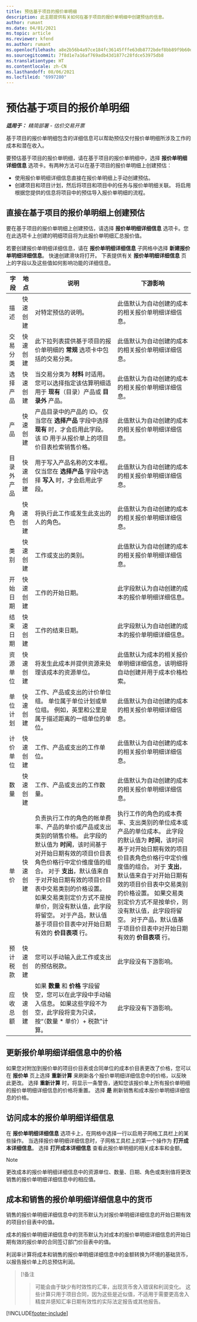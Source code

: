 ```yaml
---
title: 预估基于项目的报价单明细
description: 此主题提供有关如何在基于项目的报价单明细中创建预估的信息。
author: rumant
ms.date: 04/01/2021
ms.topic: article
ms.reviewer: kfend
ms.author: rumant
ms.openlocfilehash: a8e2b56b4a97ce184fc36145fffe63db8772bdef8bb89f9b60ddaf43db0c1ba4
ms.sourcegitcommit: 7f8d1e7a16af769adb43d1877c28fdce53975db8
ms.translationtype: HT
ms.contentlocale: zh-CN
ms.lasthandoff: 08/06/2021
ms.locfileid: "6997280"
---
```

# <a name="estimating-a-project-based-quote-line"></a>预估基于项目的报价单明细

_**适用于：** 精简部署 - 估价交易开票_

基于项目的报价单明细包含的详细信息可以帮助预估交付报价单明细所涉及工作的成本和潜在收入。

要预估基于项目的报价单明细，请在基于项目的报价单明细中，选择 **报价单明细详细信息** 选项卡。有两种方法可以在基于项目的报价单明细上创建预估：

- 使用报价单明细详细信息直接在报价单明细上手动创建预估。 
- 创建项目和项目计划，然后将项目和项目中的任务与报价单明细关联。 将启用根据您提供的信息将项目中的预估导入报价单明细的流程。

## <a name="create-estimates-directly-on-a-project-based-quote-line"></a>直接在基于项目的报价单明细上创建预估

要在基于项目的报价单明细上创建预估，请选择 **报价单明细详细信息** 选项卡。您在此选项卡上创建的明细项目将为此报价单明细汇总报价值。 

若要创建报价单明细详细信息，请在 **报价单明细详细信息** 子网格中选择 **新建报价单明细详细信息**。 快速创建滑块将打开。 下表提供有关 **报价单明细详细信息** 页上的字段以及这些值如何影响功能的详细信息。

| **字段** | **地点** | **说明** | **下游影响** |
| --- | --- | --- | --- |
| 描述 | 快速创建 | 对特定预估的说明。 | 此值默认为自动创建的成本的相关报价单明细详细信息。 |
| 交易分类 | 快速创建 | 此下拉列表提供基于项目的报价单明细的 **常规** 选项卡中包括的交易分类。  | 此值默认为自动创建的成本的相关报价单明细详细信息。 |
| 选择产品 | 快速创建 | 当交易分类为 **材料** 时适用。 您可以选择指定该估算明细适用于 **现有**（目录）产品或 **目录外** 产品。 | 此值默认为自动创建的成本的相关报价单明细详细信息。 |
| 产品 | 快速创建 | 产品目录中的产品的 ID。 仅当您在 **选择产品** 字段中选择 **现有** 时，才会启用此字段。 该 ID 用于从报价单上的项目价目表检索销售价格。 | 此值默认为自动创建的成本的相关报价单明细详细信息。 |
| 目录外产品 | 快速创建 | 用于写入产品名称的文本框。 仅当您在 **选择产品** 字段中选择 **写入** 时，才会启用此字段。| 此值默认为自动创建的成本的相关报价单明细详细信息。 |
| 角色 | 快速创建 | 将执行此工作或发生此支出的人的角色。 | 此值默认为自动创建的成本的相关报价单明细详细信息。 |
| 类别 | 快速创建 | 工作或支出的类别。 | 此值默认为自动创建的成本的相关报价单明细详细信息。 |
| 开始日期 | 快速创建 | 工作的开始日期。 | 此字段默认为自动创建的成本的报价单明细详细信息。 |
| 结束日期 | 快速创建 | 工作的结束日期。 | 此字段默认为自动创建的成本的报价单明细详细信息。 |
| 资源单位 | 快速创建 | 将发生此成本并提供资源来处理该成本的资源单位。 | 此值默认为成本的相关报价单明细详细信息，该明细将自动创建并用于成本价格检索。 |
| 单位计划 | 快速创建 | 工作、产品或支出的计价单位组。 单位属于单位计划或单位组。 例如，英里和公里是属于描述距离的一组单位的单位。 | 此值默认为自动创建的成本的相关报价单明细详细信息。 |
| 计价单位 | 快速创建 | 工作、产品或支出的工作单位。 | 此值默认为自动创建的成本的相关报价单明细详细信息。 |
| 数量 | 快速创建 | 工作、产品或支出的工作数量。 | 此值默认为自动创建的成本的相关报价单明细详细信息。 |
| 单价 | 快速创建 |负责执行工作的角色的帐单费率、产品的单价或产品或支出类别的销售价格。 此字段的默认值为 **时间**，该时间基于对开始日期有效的项目价目表角色价格行中定价维度值的组合。 对于 **支出**，默认值来自于对开始日期有效的项目价目表中交易类别的价格设置。 如果交易类别定价方式不是按单价，则没有默认值，此字段将留空。 对于产品，默认值基于项目价目表中对开始日期有效的 **价目表项** 行。| 执行工作的角色的成本费率、支出类别的单位成本或产品的单位成本。 此字段的默认值为 **时间**，该时间基于对开始日期有效的项目价目表角色价格行中定价维度值的组合。 对于 **支出**，默认值来自于对开始日期有效的项目价目表中交易类别的价格设置。 如果交易类别定价方式不是按单价，则没有默认值，此字段将留空。 对于产品，默认值基于项目价目表中对开始日期有效的 **价目表项** 行。|
| 预计税款 | 快速创建 | 您可以手动输入此工作或支出的预估税款。 | 此字段没有下游影响。 |
| 应收总额 | 快速创建 | 如果 **数量** 和 **价格** 字段留空，您可以在此字段中手动输入信息。 如果这些字段不为空，此字段将变为只读，按“（数量 \* 单价）+ 税款”计算。 | 此字段没有下游影响。 |


## <a name="update-prices-on-quote-line-details"></a>更新报价单明细详细信息中的价格

如果您对附加到报价单的项目价目表或合同单位的成本价目表更改了价格，您可以在 **报价单** 页上选择 **重新计算** 来刷新各个报价单明细详细信息中的价格，以反映此更改。 选择 **重新计算** 时，将显示一条警告，通知您该报价单上所有报价单明细的报价单明细详细信息的价格将重置。 选择 **是** 刷新销售和成本报价单明细详细信息的价格。

## <a name="access-quote-line-details-for-cost"></a>访问成本的报价单明细详细信息

在 **报价单明细详细信息** 选项卡上，在网格中选择一行以启用子网格工具栏上的某些操作。 当选择报价单明细详细信息时，子网格工具栏上的第一个操作为 **打开成本详细信息**。 选择 **打开成本详细信息** 查看此报价单明细的相关成本率和金额。

> [!NOTE]
> 更改成本的报价单明细详细信息中的资源单位、数量、日期、角色或类别值将更改销售的报价单明细详细信息中的相应值。
## <a name="currency-on-quote-line-details-for-cost-and-sales"></a>成本和销售的报价单明细详细信息中的货币

销售的报价单明细详细信息中的货币默认为对报价单明细详细信息的开始日期有效的项目价目表中的值。

成本的报价单明细详细信息中的货币默认为对成本的报价单明细详细信息的开始日期有效的报价单的合同签订部门价目表中的值。

利润率计算将成本和销售的报价单明细详细信息中的金额转换为环境的基础货币，以报告报价单上的总预估利润。

> [!备注
> > 可能会由于缺少有时效性的汇率，出现货币舍入错误和利润变化。 这些计算只用于项目合同，因为这些是近似值，不适用于需要更高舍入精度并感知汇率日期有效性的实际法定报告或其他报告。


[!INCLUDE[footer-include](../../includes/footer-banner.md)]
